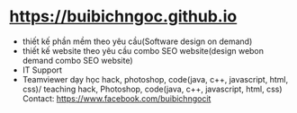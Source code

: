 # https://buibichngoc.github.io
- thiết kế phần mềm theo yêu cầu(Software design on demand)
- thiết kế website theo yêu cầu combo SEO website(design webon demand combo SEO website)
- IT Support
- Teamviewer dạy học hack, photoshop, code(java, c++, javascript, html, css)/ teaching hack, Photoshop, code(java, c++, javascript, html, css)
Contact: https://www.facebook.com/buibichngocit
